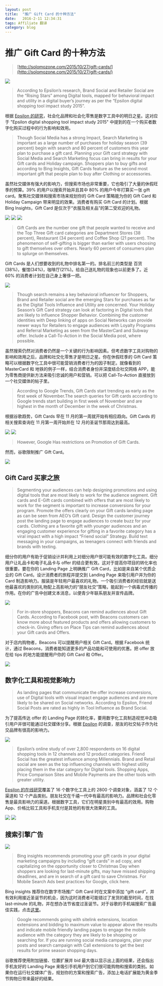 ```yaml
---
layout: post
title:  "推广 Gift Card 的十种方法"
date:   2016-2-11 12:34:31
tags: Affiliate 翻译
category: blog
---
```


推广 Gift Card 的十种方法
========================

> [http://solomozone.com/2015/10/27/gift-cards/](http://solomozone.com/2015/10/27/gift-cards/)  

<img src="https://solomozone.files.wordpress.com/2015/10/toolsinfluence1.png?w=680&h=294" />  

> According to Epsilon’s research, Brand Social and Retailer Social are the “Rising Stars” among Digital tools, mapped for behavioral impact and utility in a digital buyer’s journey as per the “Epsilon digital shopping tool impact study 2015”.    

根据 [Epsilon 的研究](http://img03.en25.com/Web/EpsilonDataManagementLlc/%7Bae446521-fd10-453c-9535-fa6beffab017%7D_Q215-Research-Epsilon_digital_shopping_tool_impact_study-retail-digital.pdf)，社会化品牌和社会化零售是数字工具中的明日之星。这对应于 "Epsilon digital shopping tool impact study 2015" 中提到的在一个购买者数字化购买过程中的行为影响和效用。  

> Though Social Media has a strong Impact, Search Marketing is important as a large number of purchases for holiday season (39 percent) begin with search and 80 percent of customers this year plan to  purchase a gift card. Planning your Gift card strategy with  Social Media and Search Marketing focus can bring in results for your Gift cards and Holiday campaign. Shoppers plan to buy gifts and according to Bing Insights, Gift Cards feature as the second most important gift that people plan to buy after Clothing or accessories.  

虽然社交媒体有强大的影响力，但搜索市场也非常重要，它也吸引了大量的休假旺季的预算。39% 的用户以搜索开始并且其中 80% 的用户今年打算买一张 gift card。聚焦社交媒体和搜索市场来规划你的 Gift Card 策略能为你的 Gift Card 和 Holiday Campaign 带来明显的效果。消费者有购买 Gift Card 的计划。根据 Bing Insights，Gift Card 是仅次于“衣服及相关品”的第二受欢迎的礼物。  

<img src="https://solomozone.files.wordpress.com/2015/10/gifts1.png" />
<img src="https://solomozone.files.wordpress.com/2015/10/ptp.png" />  
<img src="https://solomozone.files.wordpress.com/2015/10/value.png" />  

> Gift Cards are the number one gift that people wanted to receive and the Top Three Gift card categories are Department Stores (38 percent), Restaurant (34 percent) and Coffee Shop (21 percent). The phenomenon of self-gifting is bigger than earlier with users choosing to gift themselves over others. Nearly 60 percent of consumers plan to splurge on themselves.   

Gift Cards 是人们想要收到的礼物中排名第一的。排名前三的类型是 百货(38%)，餐馆(34%)，咖啡厅(21%)。给自己送礼物的现象也以前更多了。近 60% 的消费者计划在自己身上奢侈一把。  

<img src="https://solomozone.files.wordpress.com/2015/10/gc.png" />

> Though search remains a key behavioral influencer for Shoppers, Brand and Retailer social are the emerging Stars for purchases as far as the Digital Tools Influence and Utility are concerned. Your Holiday Season’s Gift Card strategy can look at factoring in Digital tools that are likely to influence Shopper Behavior.  Combining the customer identities with Deep linking of apps on Social Networks can provide newer ways for Retailers to engage audiences with Loyalty Programs and Referral Marketing as seen from the MasterCard and Subway offer. Include a Call-To-Action in the Social Media post, where possible.  

虽然搜索仍然对消费者仍然是一个关键的行为影响因素。但考虑数字工具对购物的影响和效用之后，品牌和社交化零售才是明日之星。你在休假旺季的 Gift Card 策略可以根据数字化工具中很可能营销消费者行为的因子制定。就像看到的 MasterCard 和 地铁的例子一样，结合消费者身份并深度结合社交网络 APP，能为零售商提供新方法来吸引忠诚的用户和营销。可以把 Call-To-Action 直接放到一个社交媒体的帖子里。  

> According to Google Trends, Gift Cards start trending as early as the first week of November.The search queries for Gift cards according to Google trends start building in first week of November and are highest in the month of December in the week of Christmas.  

根据谷歌趋势，Gift Cards 早在 11 月的第一周就开始有相应趋向。Gift Cards 的相关搜索查询在 11 月第一周开始并在 12 月的圣诞节那周达到最高。  

<img src="https://solomozone.files.wordpress.com/2015/10/giftcards1.png" />  
<img src="https://solomozone.files.wordpress.com/2015/10/giftcards1.png?w=300&h=169" />  

> However, Google Has restrictions on Promotion of Gift Cards.  

然而，谷歌限制推广 Gift Card。  

<img src="https://solomozone.files.wordpress.com/2015/10/prepaid.png?w=680" />  


Gift Card 买家之旅
-----------------

> Segmenting your audiences can help designing promotions and using digital tools that are most likely to work for the audience segment. Gift cards and E-Gift cards combined with offers that are most likely to work for the segment is important to increase conversions for your program. Promote the offers clearly on your Gift cards landing page as can be seen from AEO’s Gift card. Design the customer journey post the landing page to engage audiences to create buzz for your cards. Clothing are a favorite gift with younger audiences and an engaging customer experience for gifting in a favorite category has a viral impact with a high impact “Friend social” Strategy. Build text messaging in your campaigns, as teenagers connect with friends and brands with texting.  

细分你的用户有助于促销设计并利用上对细分用户很可能有效的数字化工具。细分用户让礼品卡和电子礼品卡与 offer 的结合更有效。这对于提高你项目的转化率也很重要。要在你的 Landing Page 上明确推广 Gift Card，比如是来自某个优质企业的 Gift Card。设计消费者的旅程并提交到 Landing Page 来吸引用户并为你的 Card 制造影响力。服装是年轻用户最喜欢的礼物。一个吸引消费者的经验就是送他最喜欢的类别的礼物配上高影响力的“朋友社交”策略，能起到一个病毒式传播的作用。在你的广告中创建文本消息，以便青少年联系朋友并宣传品牌。  

<img src="https://solomozone.files.wordpress.com/2015/10/teens.png?w=680" />  

> For in-store shoppers, Beacons can remind audiences about Gift Cards. According to Facebook post,  with Beacons customers can know more about featured products and offers allowing customers to check-in. Giving offers on Place Tips can remind audiences about your Gift cards and Offers.  

对于店内购物者，Beacons 可以提醒用户相关 Gift Card。根据 Facebook 统计，通过 Beacons，消费者能知道更多的产品功能和可使用的优惠。把 offer 放在给 tips 的地方能提醒用户你的 Gift Card 和 Offer。  

<img src="https://solomozone.files.wordpress.com/2015/10/facebook-becon-for-small-businesses.gif?w=680" />  


数字化工具和视觉影响力
--------------------

> As landing pages that communicate the offer increase conversions, use of Digital tools with visual impact engage audiences and are more likely to be shared on Social networks. According to Epsilon, Friend Social Posts are rated as highly in Tool Influence as Brand Social.  

为了提高传达 offer 的 Landing Page 的转化率，要用数字化工具制造视觉冲击吸引用户并很可能通过社交媒体分享。根据 [Epsilon](http://img03.en25.com/Web/EpsilonDataManagementLlc/%7Bae446521-fd10-453c-9535-fa6beffab017%7D_Q215-Research-Epsilon_digital_shopping_tool_impact_study-retail-digital.pdf) 的调查，朋友的社交帖子作为社交品牌有很高的影响力。  

<img src="https://solomozone.files.wordpress.com/2015/10/visual.png?w=680&h=299" />  

> Epsilon’s online study of over 2,800 respondents on 16 digital shopping tools in 12 channels and 12 product categories. Friend Social has the greatest influence among Millennials. Brand and Retail social are seen as the top influencing channels with highest utility placing them in the star category for Digital tools. Shopping Apps, Price Comparison Sites and Mobile Payments are the other tools with greater utility.  

[Epsilon 的在线研究](http://img03.en25.com/Web/EpsilonDataManagementLlc/%7Bae446521-fd10-453c-9535-fa6beffab017%7D_Q215-Research-Epsilon_digital_shopping_tool_impact_study-retail-digital.pdf)覆盖了 16 个数字化工具上的 2800 个调查对象，涵盖了 12 个渠道和 12 个产品类别。朋友社交在千禧一代中有最高的影响力。品牌和社会化零售是最具影响力的渠道。根据数字工具，它们在明星类别中有最高的效用。购物 App、价格比较工具和手机支付是其他的有很大效果的工具。  

<img src="https://solomozone.files.wordpress.com/2015/10/toolsinfluence.png?w=680" />  
<img src="https://solomozone.files.wordpress.com/2015/10/impactdigitaltools.png?w=680" />  


搜索引擎广告
-----------

<img src="https://solomozone.files.wordpress.com/2015/10/crxqs-2u8aaojg7.png?w=300&h=173" />  

> Bing insights recommends  promoting your gift cards in your digital marketing campaigns by including “gift cards” in ad copy, and capitalizing on the opportunity closer to Christmas Day when shoppers are looking for last-minute gifts, may have missed shipping deadlines, and are in search of a gift card to save Christmas. For Mobile Search Ads best practices for Google, click here.  

Bing insights 推荐你在数字市场推广 Gift Card 时在文案中添加 “gift card”，并有效利用接近圣诞节的机会，因为这时消费者可能错过了发货的截至时间，在找 last-minute 的礼物，并在想办法节省度过圣诞节。对于谷歌的手机端搜索广告最佳实践，点击[这里](https://youtu.be/wmAVxq5qRL4?list=PL9piTIvKJnJPk2WkpByLB415O-kjK6B4B)。  

> Google recommends going with sitelink extensions, location extensions and bidding to maximum value to appear above the results and indicate mobile friendly landing pages to engage the mobile audience with the category they are likely to be shopping or searching for. If you are running  social media campaigns, plan your posts and search campaign with Call extensions to get the best results for prime season shopping days.  

谷歌推荐使用附加链接、位置扩展并 bid 最大值以显示出上面的结果，还会指出手机友好的 Landing Page 来吸引手机用户到它们很可能购物和搜索的类别。如果你在运行社交媒体广告，规划你的方案和搜索广告，添加上电话扩展能为黄金季节购物日带来最好的结果。  
